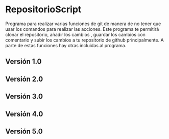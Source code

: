 # RepositorioScript
Programa para realizar varias funciones de git de manera de no tener que usar los comandos para realizar las acciones.
Este programa te permitirá clonar el repositorio, añadir los cambios , guardar los cambios con comentario y subir los cambios a tu repositorio de github principalmente. A parte de estas funciones hay otras incluidas al programa.

Versión 1.0
-

Versión 2.0
-

Versión 3.0
-

Versión 4.0
-

Versión 5.0
-
